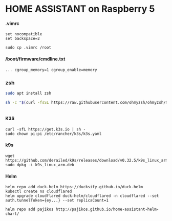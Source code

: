 # HOME ASSISTANT on Raspberry 5

#### .vimrc

```
set nocompatible
set backspace=2
```

```
sudo cp .vimrc /root
```

####  /boot/firmware/cmdline.txt

```
... cgroup_memory=1 cgroup_enable=memory
```

### zsh



```bash
sudo apt install zsh

sh -c "$(curl -fsSL https://raw.githubusercontent.com/ohmyzsh/ohmyzsh/master/tools/install.sh)"



```



#### K3S

```
curl -sfL https://get.k3s.io | sh -
sudo chown pi:pi /etc/rancher/k3s/k3s.yaml
```



#### k9s

```
wget https://github.com/derailed/k9s/releases/download/v0.32.5/k9s_linux_arm.deb
sudo dpkg -i k9s_linux_arm.deb
```

#### Helm

```
helm repo add duck-helm https://ducksify.github.io/duck-helm
kubectl create ns cloudflared
helm upgrade cloudflared duck-helm/cloudflared -n cloudflared --set auth.tunnelToken={ey...} --set replicaCount=1

helm repo add pajikos http://pajikos.github.io/home-assistant-helm-chart/

```

